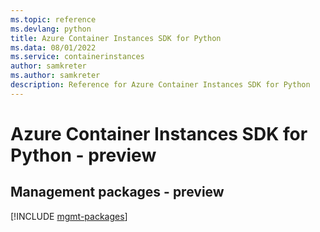 ```yaml
---
ms.topic: reference
ms.devlang: python
title: Azure Container Instances SDK for Python
ms.data: 08/01/2022
ms.service: containerinstances
author: samkreter
ms.author: samkreter
description: Reference for Azure Container Instances SDK for Python
---
```

# Azure Container Instances SDK for Python - preview

## Management packages - preview
[!INCLUDE [mgmt-packages](container-instances-mgmt-index.md)]